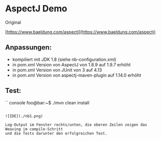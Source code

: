 # AspectJ Demo


Original

 [https://www.baeldung.com/aspectj](https://www.baeldung.com/aspectj)

## Anpassungen:

- kompiliert mit JDK 1.8 (siehe nb-configuration.xml)
- in pom.xml Version von AspectJ von 1.8.9 auf 1.9.7 erhöht
- in pom.xml Version von JUnit von 3 auf 4.13
- in pom.xml Version von aspectj-maven-plugin auf 1.14.0 erhöht

## Test:

`` console
foo@bar:~$ ./mvn clean install
```

![IDE](./nb1.png)

Log-Output im Fenster rechts/unten, die oberen Zeilen zeigen das Weaving im compile-Schritt
und die Tests darunter den erfolgreichen Test.




